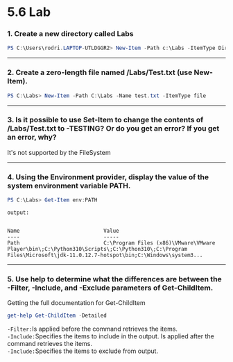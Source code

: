 # 5.6 Lab

### 1. Create a new directory called Labs

```powershell
PS C:\Users\rodri.LAPTOP-UTLDGGR2> New-Item -Path c:\Labs -ItemType Directory
```

---

### 2. Create a zero-length file named /Labs/Test.txt (use New-Item).

```powershell
PS C:\Labs> New-Item -Path C:\Labs -Name test.txt -ItemType file
```

---

### 3. Is it possible to use Set-Item to change the contents of /Labs/Test.txt to -TESTING? Or do you get an error? If you get an error, why?

It's not supported by the FileSystem

---

### 4. Using the Environment provider, display the value of the system environment variable PATH.

```powershell
PS C:\Labs> Get-Item env:PATH
```

`output:`

```

Name                           Value
----                           -----
Path                           C:\Program Files (x86)\VMware\VMware Player\bin\;C:\Python310\Scripts\;C:\Python310\;C:\Program Files\Microsoft\jdk-11.0.12.7-hotspot\bin;C:\Windows\system3...
```

---

### 5. Use help to determine what the differences are between the -Filter, -Include, and -Exclude parameters of Get-ChildItem.

Getting the full documentation for Get-ChildItem

```powershell
get-help Get-ChildItem -Detailed
```

`-Filter:`Is applied before the command retrieves the items.  
`-Include:`Specifies the items to include in the output. Is applied after the command retrieves the items.  
`-Include:`Specifies the items to exclude from output.